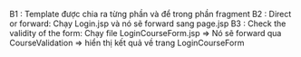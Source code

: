 B1 : Template được chia ra từng phần và để trong phần fragment
B2 : Direct or forward: Chạy Login.jsp và nó sẽ forward sang page.jsp
B3 : Check the validity of the form: Chạy file LoginCourseForm.jsp => Nó sẽ forward qua CourseValidation => hiển thị kết quả về trang LoginCourseForm

